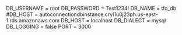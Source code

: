DB_USERNAME = root
DB_PASSWORD = Test1234!
DB_NAME = tfo_db
#DB_HOST =  autoconnectiondbinstance.cryi1u0j23ph.us-east-1.rds.amazonaws.com
DB_HOST = localhost
DB_DIALECT = mysql
DB_LOGGING = false
PORT = 3000

